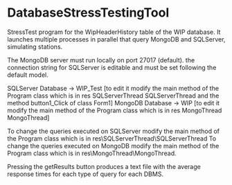 # DatabaseStressTestingTool 

StressTest program for the WipHeaderHistory table of the WIP database.
It launches multiple processes in parallel that query MongoDB and SQLServer, simulating stations.

The MongoDB server must run locally on port 27017 (default).
the connection string for SQLServer is editable and must be set following the default model.

SQLServer Database -> WIP_Test [to edit it modify the main method of the Program class which is in res SQLServerThread SQLServerThread and the method button1_Click of class Form1]
MongoDB Database -> WIP [to edit it modify the main method of the Program class which is in res MongoThread MongoThread]

To change the queries executed on SQLServer modify the main method of the Program class which is in res\SQLServerThread\SQLServerThread
To change the queries executed on MongoDB modify the main method of the Program class which is in res\MongoThread\MongoThread.

Pressing the getResults button produces a text file with the average response times for each type of query for each DBMS.
